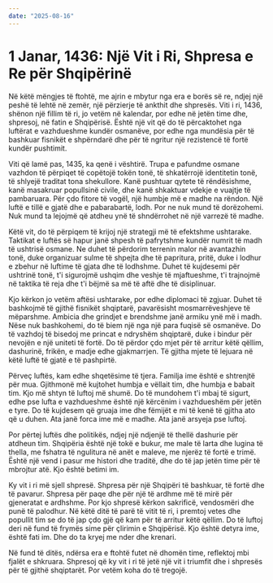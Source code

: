 ```yaml
---
date: "2025-08-16"
---
```


# 1 Janar, 1436: Një Vit i Ri, Shpresa e Re për Shqipërinë

Në këtë mëngjes të ftohtë, me ajrin e mbytur nga era e borës së re, ndjej një peshë të lehtë në zemër, një përzierje të ankthit dhe shpresës. Viti i ri, 1436, shënon një fillim të ri, jo vetëm në kalendar, por edhe në jetën time dhe, shpresoj, në fatin e Shqipërisë.  Është një vit që do të përcaktohet nga luftërat e vazhdueshme kundër osmanëve, por edhe nga mundësia për të bashkuar fisnikët e shpërndarë dhe për të ngritur një rezistencë të fortë kundër pushtimit.

Viti që lamë pas, 1435, ka qenë i vështirë.  Trupa e pafundme osmane vazhdon të përpiqet të copëtojë tokën tonë, të shkatërrojë identitetin tonë, të shlyejë traditat tona shekullore.  Kanë pushtuar qytete të rëndësishme, kanë masakruar popullsinë civile, dhe kanë shkaktuar vdekje e vuajtje të pambaruara.  Për çdo fitore të vogël, një humbje më e madhe na rëndon.  Një luftë e tillë e gjatë dhe e pabarabartë, lodh.  Por ne nuk mund të dorëzohemi.  Nuk mund ta lejojmë që atdheu ynë të shndërrohet në një varrezë të madhe.

Këtë vit, do të përpiqem të krijoj një strategji më të efektshme ushtarake.  Taktikat e luftës së hapur janë shpesh të pafrytshme kundër numrit të madh të ushtrisë osmane. Ne duhet të përdorim terrenin malor në avantazhin tonë, duke organizuar sulme të shpejta dhe të papritura, pritë, duke i lodhur e zbehur në luftime të gjata dhe të lodhshme. Duhet të kujdesemi për ushtrinë tonë, t'i sigurojmë ushqim dhe veshje të mjaftueshme, t'i trajnojmë në taktika të reja dhe t'i bëjmë sa më të aftë dhe të disiplinuar.  

Kjo kërkon jo vetëm aftësi ushtarake, por edhe diplomaci të zgjuar.  Duhet të bashkojmë të gjithë fisnikët shqiptarë, pavarësisht mosmarrëveshjeve të mëparshme.  Ambicia dhe grindjet e brendshme janë armiku ynë më i madh.  Nëse nuk bashkohemi, do të biem një nga një para fuqisë së osmanëve.  Do të vazhdoj të bisedoj me princat e ndryshëm shqiptarë, duke i bindur për nevojën e një uniteti të fortë.  Do të përdor çdo mjet për të arritur këtë qëllim, dashurinë, frikën, e madje edhe gjakmarrjen. Të gjitha mjete të lejuara në këtë luftë të gjatë e të pashpirtë.

Përveç luftës, kam edhe shqetësime të tjera. Familja ime është e shtrenjtë për mua.  Gjithmonë më kujtohet humbja e vëllait tim, dhe humbja e babait tim. Kjo më shtyn të luftoj më shumë.  Do të mundohem t'i mbaj të sigurt, edhe pse lufta e vazhdueshme është një kërcënim i vazhdueshëm për jetën e tyre.  Do të kujdesem që gruaja ime dhe fëmijët e mi të kenë të gjitha ato që u duhen. Ata janë forca ime më e madhe.  Ata janë arsyeja pse luftoj.

Por përtej luftës dhe politikës, ndjej një ndjenjë të thellë dashurie për atdheun tim.  Shqipëria është një tokë e bukur, me male të larta dhe lugina të thella, me fshatra të ngulitura në anët e maleve, me njerëz të fortë e trimë.  Është një vend i pasur me histori dhe traditë, dhe do të jap jetën time për të mbrojtur atë.  Kjo është betimi im.

Ky vit i ri më sjell shpresë.  Shpresa për një Shqipëri të bashkuar, të fortë dhe të pavarur.  Shpresa për paqe dhe për një të ardhme më të mirë për gjeneratat e ardhshme.  Por kjo shpresë kërkon sakrificë, vendosmëri dhe punë të palodhur.  Në këtë ditë të parë të vitit të ri, i premtoj vetes dhe popullit tim se do të jap çdo gjë që kam për të arritur këtë qëllim.  Do të luftoj deri në fund të frymës sime për çlirimin e Shqipërisë.  Kjo është detyra ime, është fati im.  Dhe do ta kryej me nder dhe krenari.

Në fund të ditës, ndërsa era e ftohtë futet në dhomën time, reflektoj mbi fjalët e shkruara.  Shpresoj që ky vit i ri të jetë një vit i triumfit dhe i shpresës për të gjithë shqiptarët.  Por vetëm koha do të tregojë.
